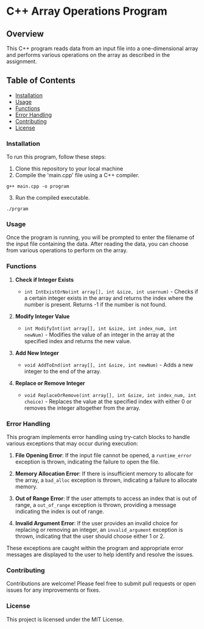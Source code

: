 # C++ Array Operations Program

## Overview
This C++ program reads data from an input file into a one-dimensional array and performs various operations on the array as described in the assignment.

## Table of Contents
- [Installation](#installation)
- [Usage](#usage)
- [Functions](#functions)
- [Error Handling](#error-handling)
- [Contributing](#contributing)
- [License](#license)
  
### Installation
To run this program, follow these steps:
1. Clone this repository to your local machine
2. Compile the 'main.cpp' file using a C++ compiler.
```
g++ main.cpp -o program
```
3. Run the compiled executable.
```
./prgram
```
### Usage
Once the program is running, you will be prompted to enter the filename of the input file containing the data. After reading the data, you can choose from various operations to perform on the array.

### Functions
1. **Check if Integer Exists**
   - `int IntExistOrNo(int array[], int &size, int usernum)` - Checks if a certain integer exists in the array and returns the index where the number is present. Returns -1 if the number is not found.

2. **Modify Integer Value**
   - `int ModifyInt(int array[], int &size, int index_num, int newNum)` - Modifies the value of an integer in the array at the specified index and returns the new value.

3. **Add New Integer**
   - `void AddToEnd(int array[], int &size, int newNum)` - Adds a new integer to the end of the array.

4. **Replace or Remove Integer**
   - `void ReplaceOrRemove(int array[], int &size, int index_num, int choice)` - Replaces the value at the specified index with either 0 or removes the integer altogether from the array.
     
### Error Handling
This program implements error handling using try-catch blocks to handle various exceptions that may occur during execution:

1. **File Opening Error**: If the input file cannot be opened, a `runtime_error` exception is thrown, indicating the failure to open the file.

2. **Memory Allocation Error**: If there is insufficient memory to allocate for the array, a `bad_alloc` exception is thrown, indicating a failure to allocate memory.

3. **Out of Range Error**: If the user attempts to access an index that is out of range, a `out_of_range` exception is thrown, providing a message indicating the index is out of range.

4. **Invalid Argument Error**: If the user provides an invalid choice for replacing or removing an integer, an `invalid_argument` exception is thrown, indicating that the user should choose either 1 or 2.

These exceptions are caught within the program and appropriate error messages are displayed to the user to help identify and resolve the issues.

### Contributing
Contributions are welcome! Please feel free to submit pull requests or open issues for any improvements or fixes.

### License
This project is licensed under the MIT License.

